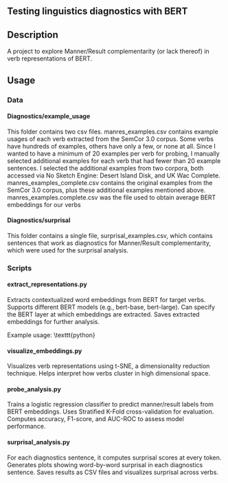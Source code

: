 ## Testing linguistics diagnostics with BERT

## Description
A project to explore Manner/Result complementarity (or lack thereof) in verb representations of BERT.


## Usage

### Data

#### Diagnostics/example_usage
This folder contains two csv files. manres_examples.csv contains example usages of each verb extracted from the SemCor 3.0 corpus. Some verbs have hundreds of examples, others have only a few, or none at all. Since I wanted to have a minimum of 20 examples per verb for probing, I manually selected additional examples for each verb that had fewer than 20 example sentences. I selected the additional examples from two corpora, both accessed via No Sketch Engine: Desert Island Disk, and UK Wac Complete. manres_examples_complete.csv contains the original examples from the SemCor 3.0 corpus, plus these additional examples mentioned above. manres_examples.complete.csv was the file used to obtain average BERT embeddings for our verbs

#### Diagnostics/surprisal
This folder contains a single file, surprisal_examples.csv, which contains sentences that work as diagnostics for Manner/Result complementarity, which were used for the surprisal analysis.

### Scripts


#### extract_representations.py
Extracts contextualized word embeddings from BERT for target verbs.
Supports different BERT models (e.g., bert-base, bert-large).
Can specify the BERT layer at which embeddings are extracted.
Saves extracted embeddings for further analysis.

Example usage:
\texttt{python} 

#### visualize_embeddings.py
Visualizes verb representations using t-SNE, a dimensionality reduction technique.
Helps interpret how verbs cluster in high dimensional space.

#### probe_analysis.py
Trains a logistic regression classifier to predict manner/result labels from BERT embeddings.
Uses Stratified K-Fold cross-validation for evaluation.
Computes accuracy, F1-score, and AUC-ROC to assess model performance.

#### surprisal_analysis.py
For each diagnostics sentence, it computes surprisal scores at every token.
Generates plots showing word-by-word surprisal in each diagnostics sentence.
Saves results as CSV files and visualizes surprisal across verbs.

